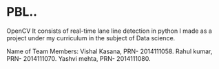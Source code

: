# PBL..
OpenCV
It consists of real-time lane line detection in python I made as a project under my curriculum in the subject of Data science.

Name of Team Members: Vishal Kasana, PRN- 2014111058. Rahul kumar, PRN- 2014111070. Yashvi mehta, PRN- 2014111080.
